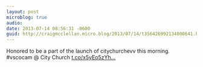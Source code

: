 ```yaml
---
layout: post
microblog: true
audio: 
date: 2013-07-14 08:56:31 -0600
guid: http://craigmcclellan.micro.blog/2013/07/14/t356426992134000641.html
---
```

Honored to be a part of the launch of citychurchevv this morning. #vscocam @ City Church [t.co/x5yEo5zYh...](http://t.co/x5yEo5zYhQ)
